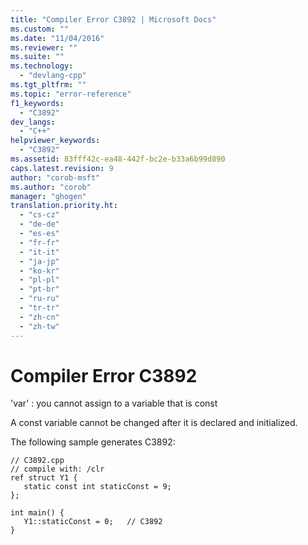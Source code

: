 ```yaml
---
title: "Compiler Error C3892 | Microsoft Docs"
ms.custom: ""
ms.date: "11/04/2016"
ms.reviewer: ""
ms.suite: ""
ms.technology: 
  - "devlang-cpp"
ms.tgt_pltfrm: ""
ms.topic: "error-reference"
f1_keywords: 
  - "C3892"
dev_langs: 
  - "C++"
helpviewer_keywords: 
  - "C3892"
ms.assetid: 83fff42c-ea48-442f-bc2e-b33a6b99d890
caps.latest.revision: 9
author: "corob-msft"
ms.author: "corob"
manager: "ghogen"
translation.priority.ht: 
  - "cs-cz"
  - "de-de"
  - "es-es"
  - "fr-fr"
  - "it-it"
  - "ja-jp"
  - "ko-kr"
  - "pl-pl"
  - "pt-br"
  - "ru-ru"
  - "tr-tr"
  - "zh-cn"
  - "zh-tw"
---
```

# Compiler Error C3892
'var' : you cannot assign to a variable that is const  
  
 A const variable cannot be changed after it is declared and initialized.  
  
 The following sample generates C3892:  
  
```  
// C3892.cpp  
// compile with: /clr  
ref struct Y1 {  
   static const int staticConst = 9;  
};  
  
int main() {  
   Y1::staticConst = 0;   // C3892  
}  
```